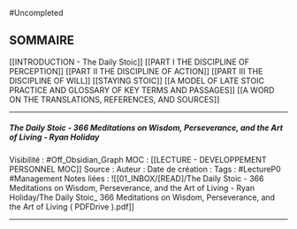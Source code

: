 #Uncompleted 

## SOMMAIRE

[[INTRODUCTION -  The Daily Stoic]]
[[PART I THE DISCIPLINE OF PERCEPTION]]
[[PART II THE DISCIPLINE OF ACTION]]
[[PART III THE DISCIPLINE OF WILL]]
[[STAYING STOIC]]
[[A MODEL OF LATE STOIC PRACTICE AND GLOSSARY OF KEY TERMS AND PASSAGES]]
[[A WORD ON THE TRANSLATIONS, REFERENCES, AND SOURCES]]


***
##### The Daily Stoic - 366 Meditations on Wisdom, Perseverance, and the Art of Living - Ryan Holiday
Visibilité : #Off_Obsidian_Graph
MOC : [[LECTURE - DEVELOPPEMENT PERSONNEL MOC]]
Source : 
Auteur : 
Date de création : 
Tags : #LectureP0 #Management 
Notes liées : ![[01_INBOX/[READ]/The Daily Stoic - 366 Meditations on Wisdom, Perseverance, and the Art of Living - Ryan Holiday/The Daily Stoic_ 366 Meditations on Wisdom, Perseverance, and the Art of Living ( PDFDrive ).pdf]]
***